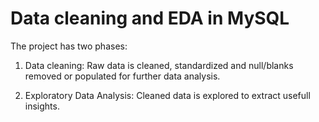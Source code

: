 # Data cleaning and EDA in MySQL

The project has two phases:
1. Data cleaning: 
   Raw data is cleaned, standardized and null/blanks removed or populated for further data analysis.
   
2. Exploratory Data Analysis: 
   Cleaned data is explored to extract usefull insights.
   
